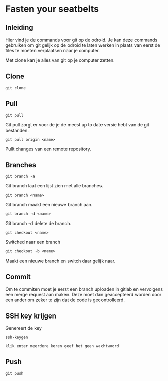 # Fasten your seatbelts

## Inleiding
Hier vind je de commands voor git op de odroid. Je kan deze commands gebruiken om
git gelijk op de odroid te laten werken in plaats van eerst de files te moeten verplaatsen
naar je computer.

Met clone kan je alles van git op je computer zetten.
## Clone
    git clone

## Pull

    git pull

Git pull zorgt er voor de je de meest up to date versie hebt van de git bestanden.

    git pull origin <name>

Pullt changes van een remote repository.
## Branches

    git branch -a

Git branch laat een lijst zien met alle branches.

    git branch <name>

Git branch maakt een nieuwe branch aan.

    git branch -d <name>

Git branch -d delete de branch.  

    git checkout <name>

Switched naar een branch

    git checkout -b <name>

Maakt een nieuwe branch en switch daar gelijk naar.
## Commit
Om te commiten moet je eerst een branch uploaden in gitlab en vervolgens een merge request
aan maken. Deze moet dan geaccepteerd worden door een ander om zeker te zijn dat de code
is gecontrolleerd.

## SSH key krijgen
Genereert de key

    ssh-keygen
    
    klik enter meerdere keren geef het geen wachtwoord

## Push

    git push
